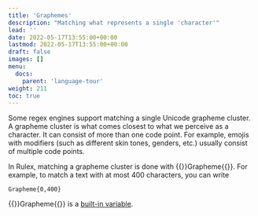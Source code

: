 ```yaml
---
title: 'Graphemes'
description: "Matching what represents a single 'character'"
lead: ''
date: 2022-05-17T13:55:00+00:00
lastmod: 2022-05-17T13:55:00+00:00
draft: false
images: []
menu:
  docs:
    parent: 'language-tour'
weight: 211
toc: true
---
```


Some regex engines support matching a single Unicode grapheme cluster. A grapheme cluster is what
comes closest to what we perceive as a character. It can consist of more than one code point.
For example, emojis with modifiers (such as different skin tones, genders, etc.) usually consist of
multiple code points.

In Rulex, matching a grapheme cluster is done with {{<rulex>}}Grapheme{{</rulex>}}. For example,
to match a text with at most 400 characters, you can write

```rulex
Grapheme{0,400}
```

{{<rulex>}}Grapheme{{</rulex>}} is a [built-in variable](../../reference/built-in-variables).
